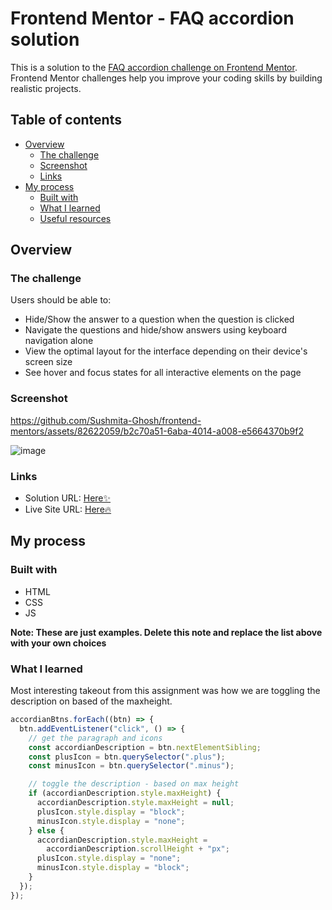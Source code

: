 # Frontend Mentor - FAQ accordion solution

This is a solution to the [FAQ accordion challenge on Frontend Mentor](https://www.frontendmentor.io/challenges/faq-accordion-wyfFdeBwBz). Frontend Mentor challenges help you improve your coding skills by building realistic projects.

## Table of contents

- [Overview](#overview)
  - [The challenge](#the-challenge)
  - [Screenshot](#screenshot)
  - [Links](#links)
- [My process](#my-process)
  - [Built with](#built-with)
  - [What I learned](#what-i-learned)
  - [Useful resources](#useful-resources)

## Overview

### The challenge

Users should be able to:

- Hide/Show the answer to a question when the question is clicked
- Navigate the questions and hide/show answers using keyboard navigation alone
- View the optimal layout for the interface depending on their device's screen size
- See hover and focus states for all interactive elements on the page

### Screenshot


https://github.com/Sushmita-Ghosh/frontend-mentors/assets/82622059/b2c70a51-6aba-4014-a008-e5664370b9f2



![image](https://github.com/Sushmita-Ghosh/frontend-mentors/assets/82622059/373bd47d-741b-4a10-bb97-194054eae73d)


### Links

- Solution URL: [Here✨](https://github.com/Sushmita-Ghosh/frontend-mentors/tree/master/faq-accordion-main])
- Live Site URL: [Here🔥](https://faq-accordion-main-swart.vercel.app/])

## My process

### Built with

- HTML
- CSS
- JS

**Note: These are just examples. Delete this note and replace the list above with your own choices**

### What I learned

Most interesting takeout from this assignment was how we are toggling the description on based of the maxheight.

```js
accordianBtns.forEach((btn) => {
  btn.addEventListener("click", () => {
    // get the paragraph and icons
    const accordianDescription = btn.nextElementSibling;
    const plusIcon = btn.querySelector(".plus");
    const minusIcon = btn.querySelector(".minus");

    // toggle the description - based on max height
    if (accordianDescription.style.maxHeight) {
      accordianDescription.style.maxHeight = null;
      plusIcon.style.display = "block";
      minusIcon.style.display = "none";
    } else {
      accordianDescription.style.maxHeight =
        accordianDescription.scrollHeight + "px";
      plusIcon.style.display = "none";
      minusIcon.style.display = "block";
    }
  });
});
```
